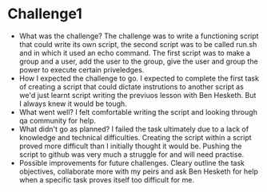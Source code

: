 # Challenge1
- What was the challenge?
The challenge was to write a functioning script that could write its own script, the second script was to be called run.sh and in which it used an echo command. The first script was to make a group and a user, add the user to the group, give the user and group the power to execute certain priveledges.
- How I expected the challenge to go.
I expected to complete the first task of creating a script that could dictate instrutions to another script as we'd just learnt script writing the previuos lesson with Ben Hesketh. But I always knew it would be tough.
- What went well?
I felt comfortable writing the script and looking through qa community for help.
- What didn't go as planned?
I failed the task ultimately due to a lack of knowledge and technical difficulties. Creating the script within a script proved more difficult than I initially thought it would be. Pushing the script to github was very much a struggle for and will need practise.
- Possible improvements for future challenges.
Cleary outline the task objectives, collaborate more with my peirs and ask Ben Hesketh for help when a specific task proves itself too difficult for me.
